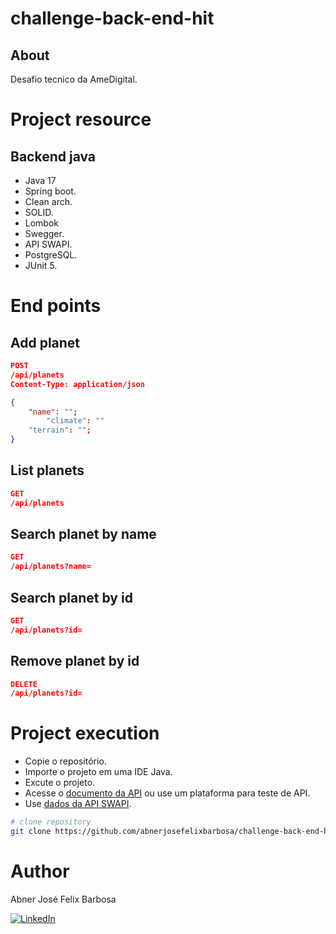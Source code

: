 # challenge-back-end-hit

## About

Desafio tecnico da AmeDigital.

# Project resource

## Backend java

- Java 17
- Spring boot.
- Clean arch.
- SOLID.
- Lombok
- Swegger.
- API SWAPI.
- PostgreSQL.
- JUnit 5.

# End points

## Add planet

```JSON
POST
/api/planets
Content-Type: application/json

{
	"name": "";
        "climate": ""
	"terrain": "";
}
```

## List planets

```JSON
GET
/api/planets
```

## Search planet by name

```JSON
GET
/api/planets?name=
```

## Search planet by id

```JSON
GET
/api/planets?id=
```

## Remove planet by id

```JSON
DELETE
/api/planets?id=
```

# Project execution

- Copie o repositório.
- Importe o projeto em uma IDE Java.
- Excute o projeto.
- Acesse o [documento da API](http://localhost:8080/swagger-ui/index.html) ou use um plataforma para teste de API.
- Use [dados da API SWAPI](https://swapi.dev/).

```bash
# clone repository
git clone https://github.com/abnerjosefelixbarbosa/challenge-back-end-hit.git
```

# Author

Abner José Felix Barbosa

[![LinkedIn](https://img.shields.io/badge/LinkedIn-0077B5?style=for-the-badge&logo=linkedin&logoColor=white)](https://www.linkedin.com/in/abner-jose-feliz-barbosa/)
